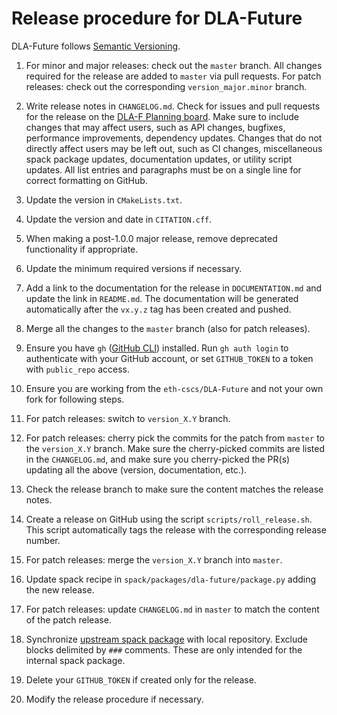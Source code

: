 # Release procedure for DLA-Future

DLA-Future follows [Semantic Versioning](https://semver.org).

1. For minor and major releases: check out the `master` branch. All changes required for the release are
   added to `master` via pull requests. For patch releases: check out the corresponding
   `version_major.minor` branch.

1. Write release notes in `CHANGELOG.md`. Check for issues and pull requests for the release on the
   [DLA-F Planning board](https://github.com/orgs/eth-cscs/projects/1). Make sure to include changes that
   may affect users, such as API changes, bugfixes, performance improvements, dependency updates. Changes
   that do not directly affect users may be left out, such as CI changes, miscellaneous spack package
   updates, documentation updates, or utility script updates. All list entries and paragraphs must be on
   a single line for correct formatting on GitHub.

1. Update the version in `CMakeLists.txt`.

1. Update the version and date in `CITATION.cff`.

1. When making a post-1.0.0 major release, remove deprecated functionality if
   appropriate.

1. Update the minimum required versions if necessary.

1. Add a link to the documentation for the release in `DOCUMENTATION.md` and update the link in `README.md`.
   The documentation will be generated automatically after the `vx.y.z` tag has been created and pushed.

1. Merge all the changes to the `master` branch (also for patch releases).

1. Ensure you have `gh` ([GitHub CLI](https://cli.github.com)) installed. Run `gh auth login` to authenticate
   with your GitHub account, or set `GITHUB_TOKEN` to a token with `public_repo` access.

1. Ensure you are working from the `eth-cscs/DLA-Future` and not your own fork for following steps.

1. For patch releases: switch to `version_X.Y` branch.

1. For patch releases: cherry pick the commits for the patch from `master` to the `version_X.Y` branch.
   Make sure the cherry-picked commits are listed in the `CHANGELOG.md`, and make sure you cherry-picked
   the PR(s) updating all the above (version, documentation, etc.).

1. Check the release branch to make sure the content matches the release notes.

1. Create a release on GitHub using the script `scripts/roll_release.sh`. This
   script automatically tags the release with the corresponding release number.

1. For patch releases: merge the `version_X.Y` branch into `master`.

1. Update spack recipe in `spack/packages/dla-future/package.py` adding the new release.

1. For patch releases: update `CHANGELOG.md` in `master` to match the content of the patch release.

1. Synchronize [upstream spack
   package](https://github.com/spack/spack/blob/develop/var/spack/repos/builtin/packages/dla-future/package.py)
   with local repository. Exclude blocks delimited by `###` comments. These are only intended for the
   internal spack package.

1. Delete your `GITHUB_TOKEN` if created only for the release.

1. Modify the release procedure if necessary.
